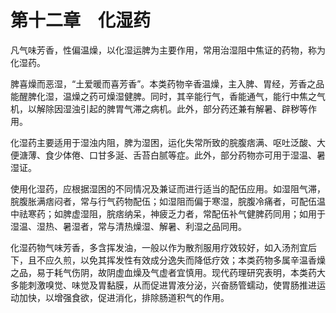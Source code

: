 # 第十二章　化湿药

凡气味芳香，性偏温燥，以化湿运脾为主要作用，常用治湿阻中焦证的药物，称为化湿药。

脾喜燥而恶湿，“土爱暖而喜芳香”。本类药物辛香温燥，主入脾、胃经，芳香之品能醒脾化湿，温燥之药可燥湿健脾。同时，其辛能行气，香能通气，能行中焦之气机，以解除因湿浊引起的脾胃气滞之病机。此外，部分药还兼有解暑、辟秽等作用。

化湿药主要适用于湿浊内阻，脾为湿困，运化失常所致的脘腹痞满、呕吐泛酸、大便溏薄、食少体倦、口甘多涎、舌苔白腻等症。此外，部分药物亦可用于湿温、暑湿证。

使用化湿药，应根据湿困的不同情况及兼证而进行适当的配伍应用。如湿阻气滞，脘腹胀满痞闷者，常与行气药物配伍；如湿阻而偏于寒湿，脘腹冷痛者，可配伍温中祛寒药；如脾虚湿阻，脘痞纳呆，神疲乏力者，常配伍补气健脾药同用；如用于湿温、湿热、暑湿者，常与清热燥湿、解暑、利湿之品同用。

化湿药物气味芳香，多含挥发油，一般以作为散剂服用疗效较好，如入汤剂宜后下，且不应久煎，以免其挥发性有效成分逸失而降低疗效；本类药物多属辛温香燥之品，易于耗气伤阴，故阴虚血燥及气虚者宜慎用。现代药理研究表明，本类药大多能刺激嗅觉、味觉及胃黏膜，从而促进胃液分泌，兴奋肠管蠕动，使胃肠推进运动加快，以增强食欲，促进消化，排除肠道积气的作用。